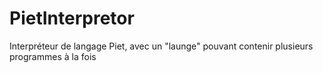 # PietInterpretor
Interpréteur de langage Piet, avec un "launge" pouvant contenir plusieurs programmes à la fois
